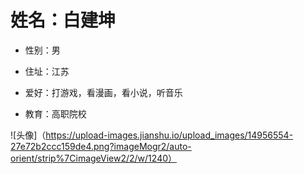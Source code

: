 #    姓名：白建坤

-    性别：男

-    住址：江苏

-    爱好：打游戏，看漫画，看小说，听音乐

-    教育：高职院校

![头像]（https://upload-images.jianshu.io/upload_images/14956554-27e72b2ccc159de4.png?imageMogr2/auto-orient/strip%7CimageView2/2/w/1240）


